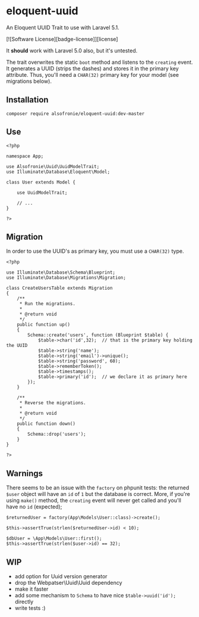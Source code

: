 # eloquent-uuid
An Eloquent UUID Trait to use with Laravel 5.1.

[![Software License][badge-license]][license]

It **should** work with Laravel 5.0 also, but it's untested.

The trait overwrites the static `boot` method and listens to the `creating`
event. It generates a UUID (strips the dashes) and stores it in the primary
key attribute. Thus, you'll need a `CHAR(32)` primary key for your model
(see migrations below).

## Installation

	composer require alsofronie/eloquent-uuid:dev-master

## Use

	<?php

	namespace App;

	use Alsofronie\Uuid\UuidModelTrait;
	use Illuminate\Database\Eloquent\Model;

	class User extends Model {

		use UuidModelTrait;

		// ...
	}
	
	?>

## Migration

In order to use the UUID's as primary key, you must use a `CHAR(32)` type.

	<?php

	use Illuminate\Database\Schema\Blueprint;
	use Illuminate\Database\Migrations\Migration;

	class CreateUsersTable extends Migration
	{
	    /**
	     * Run the migrations.
	     *
	     * @return void
	     */
	    public function up()
	    {
	        Schema::create('users', function (Blueprint $table) {
	            $table->char('id',32);	// that is the primary key holding the UUID
	            $table->string('name');
	            $table->string('email')->unique();
	            $table->string('password', 60);
	            $table->rememberToken();
	            $table->timestamps();
	            $table->primary('id');	// we declare it as primary here
	        });
	    }

	    /**
	     * Reverse the migrations.
	     *
	     * @return void
	     */
	    public function down()
	    {
	        Schema::drop('users');
	    }
	}
	
	?>

## Warnings

There seems to be an issue with the `factory` on phpunit tests: the returned
`$user` object will have an `id` of `1` but the database is correct.
More, if you're using  `make()` method, the `creating` event will never get
called and you'll have no `id` (expected);

	$returnedUser = factory(App\Models\User::class)->create();
    
	$this->assertTrue(strlen($returnedUser->id) < 10);

    $dbUser = \App\Models\User::first();
    $this->assertTrue(strlen($user->id) == 32);

## WIP

 - add option for Uuid version generator
 - drop the Webpatser\Uuid\Uuid dependency
 - make it faster
 - add some mechanism to `Schema` to have nice `$table->uuid('id');` directly
 - write tests :)


